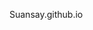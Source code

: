 <!DOCTYPE html>
<html lang="en">

<head>
  <meta charset="utf-8">
  <link rel="stylesheet" href="css/styles.css" type="text/css" media="all">
  <!--<a href="https://icons8.com">Icon pack by Icons8</a>-->
  <link href="https://fonts.googleapis.com/css?family=Open+Sans|Oswald:300|Sacramento" rel="stylesheet">
  <title>My Events</title>
</head>

<body>
  
Suansay.github.io
